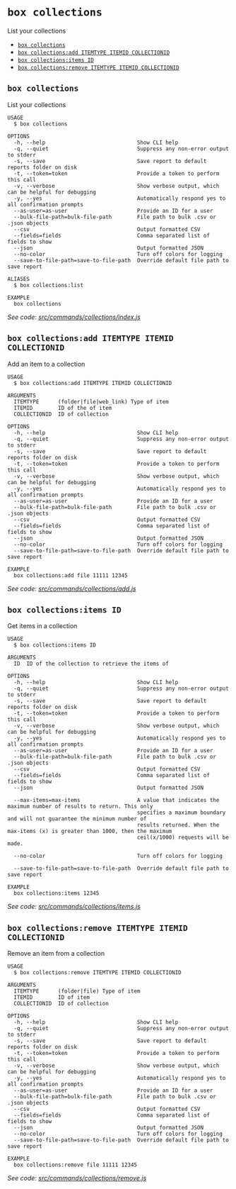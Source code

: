 `box collections`
=================

List your collections

* [`box collections`](#box-collections)
* [`box collections:add ITEMTYPE ITEMID COLLECTIONID`](#box-collectionsadd-itemtype-itemid-collectionid)
* [`box collections:items ID`](#box-collectionsitems-id)
* [`box collections:remove ITEMTYPE ITEMID COLLECTIONID`](#box-collectionsremove-itemtype-itemid-collectionid)

## `box collections`

List your collections

```
USAGE
  $ box collections

OPTIONS
  -h, --help                             Show CLI help
  -q, --quiet                            Suppress any non-error output to stderr
  -s, --save                             Save report to default reports folder on disk
  -t, --token=token                      Provide a token to perform this call
  -v, --verbose                          Show verbose output, which can be helpful for debugging
  -y, --yes                              Automatically respond yes to all confirmation prompts
  --as-user=as-user                      Provide an ID for a user
  --bulk-file-path=bulk-file-path        File path to bulk .csv or .json objects
  --csv                                  Output formatted CSV
  --fields=fields                        Comma separated list of fields to show
  --json                                 Output formatted JSON
  --no-color                             Turn off colors for logging
  --save-to-file-path=save-to-file-path  Override default file path to save report

ALIASES
  $ box collections:list

EXAMPLE
  box collections
```

_See code: [src/commands/collections/index.js](https://github.com/box/boxcli/blob/v3.9.0/src/commands/collections/index.js)_

## `box collections:add ITEMTYPE ITEMID COLLECTIONID`

Add an item to a collection

```
USAGE
  $ box collections:add ITEMTYPE ITEMID COLLECTIONID

ARGUMENTS
  ITEMTYPE      (folder|file|web_link) Type of item
  ITEMID        ID of the of item
  COLLECTIONID  ID of collection

OPTIONS
  -h, --help                             Show CLI help
  -q, --quiet                            Suppress any non-error output to stderr
  -s, --save                             Save report to default reports folder on disk
  -t, --token=token                      Provide a token to perform this call
  -v, --verbose                          Show verbose output, which can be helpful for debugging
  -y, --yes                              Automatically respond yes to all confirmation prompts
  --as-user=as-user                      Provide an ID for a user
  --bulk-file-path=bulk-file-path        File path to bulk .csv or .json objects
  --csv                                  Output formatted CSV
  --fields=fields                        Comma separated list of fields to show
  --json                                 Output formatted JSON
  --no-color                             Turn off colors for logging
  --save-to-file-path=save-to-file-path  Override default file path to save report

EXAMPLE
  box collections:add file 11111 12345
```

_See code: [src/commands/collections/add.js](https://github.com/box/boxcli/blob/v3.9.0/src/commands/collections/add.js)_

## `box collections:items ID`

Get items in a collection

```
USAGE
  $ box collections:items ID

ARGUMENTS
  ID  ID of the collection to retrieve the items of

OPTIONS
  -h, --help                             Show CLI help
  -q, --quiet                            Suppress any non-error output to stderr
  -s, --save                             Save report to default reports folder on disk
  -t, --token=token                      Provide a token to perform this call
  -v, --verbose                          Show verbose output, which can be helpful for debugging
  -y, --yes                              Automatically respond yes to all confirmation prompts
  --as-user=as-user                      Provide an ID for a user
  --bulk-file-path=bulk-file-path        File path to bulk .csv or .json objects
  --csv                                  Output formatted CSV
  --fields=fields                        Comma separated list of fields to show
  --json                                 Output formatted JSON

  --max-items=max-items                  A value that indicates the maximum number of results to return. This only
                                         specifies a maximum boundary and will not guarantee the minimum number of
                                         results returned. When the max-items (x) is greater than 1000, then the maximum
                                         ceil(x/1000) requests will be made.

  --no-color                             Turn off colors for logging

  --save-to-file-path=save-to-file-path  Override default file path to save report

EXAMPLE
  box collections:items 12345
```

_See code: [src/commands/collections/items.js](https://github.com/box/boxcli/blob/v3.9.0/src/commands/collections/items.js)_

## `box collections:remove ITEMTYPE ITEMID COLLECTIONID`

Remove an item from a collection

```
USAGE
  $ box collections:remove ITEMTYPE ITEMID COLLECTIONID

ARGUMENTS
  ITEMTYPE      (folder|file) Type of item
  ITEMID        ID of item
  COLLECTIONID  ID of collection

OPTIONS
  -h, --help                             Show CLI help
  -q, --quiet                            Suppress any non-error output to stderr
  -s, --save                             Save report to default reports folder on disk
  -t, --token=token                      Provide a token to perform this call
  -v, --verbose                          Show verbose output, which can be helpful for debugging
  -y, --yes                              Automatically respond yes to all confirmation prompts
  --as-user=as-user                      Provide an ID for a user
  --bulk-file-path=bulk-file-path        File path to bulk .csv or .json objects
  --csv                                  Output formatted CSV
  --fields=fields                        Comma separated list of fields to show
  --json                                 Output formatted JSON
  --no-color                             Turn off colors for logging
  --save-to-file-path=save-to-file-path  Override default file path to save report

EXAMPLE
  box collections:remove file 11111 12345
```

_See code: [src/commands/collections/remove.js](https://github.com/box/boxcli/blob/v3.9.0/src/commands/collections/remove.js)_
